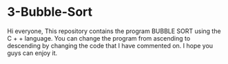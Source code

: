 # 3-Bubble-Sort
Hi everyone, 
This repository contains the program BUBBLE SORT using the C + + language. 
You can change the program from ascending to descending by changing the code that I have commented on. 
I hope you guys can enjoy it.
